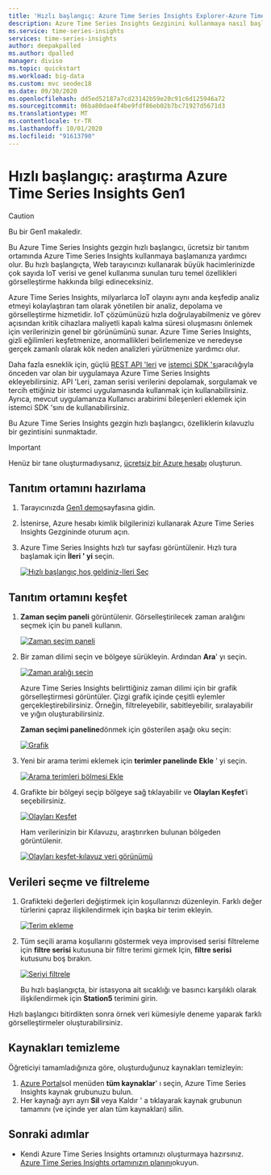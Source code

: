 ```yaml
---
title: 'Hızlı başlangıç: Azure Time Series Insights Explorer-Azure Time Series Insights | Microsoft Docs'
description: Azure Time Series Insights Gezginini kullanmaya nasıl başlaleyeceğinizi öğrenin. Büyük hacimli IoT verilerini görselleştirin ve ortamınızın önemli özelliklerini görselleştirin.
ms.service: time-series-insights
services: time-series-insights
author: deepakpalled
ms.author: dpalled
manager: diviso
ms.topic: quickstart
ms.workload: big-data
ms.custom: mvc seodec18
ms.date: 09/30/2020
ms.openlocfilehash: dd5ed52187a7cd23142b59e20c91c6d125946a72
ms.sourcegitcommit: 06ba80dae4f4be9fdf86eb02b7bc71927d5671d3
ms.translationtype: MT
ms.contentlocale: tr-TR
ms.lasthandoff: 10/01/2020
ms.locfileid: "91613790"
---
```

# <a name="quickstart-explore-azure-time-series-insights-gen1"></a>Hızlı başlangıç: araştırma Azure Time Series Insights Gen1

> [!CAUTION]
> Bu bir Gen1 makaledir.

Bu Azure Time Series Insights gezgin hızlı başlangıcı, ücretsiz bir tanıtım ortamında Azure Time Series Insights kullanmaya başlamanıza yardımcı olur. Bu hızlı başlangıçta, Web tarayıcınızı kullanarak büyük hacimlerinizde çok sayıda IoT verisi ve genel kullanıma sunulan turu temel özellikleri görselleştirme hakkında bilgi edineceksiniz.

Azure Time Series Insights, milyarlarca IoT olayını aynı anda keşfedip analiz etmeyi kolaylaştıran tam olarak yönetilen bir analiz, depolama ve görselleştirme hizmetidir. IoT çözümünüzü hızla doğrulayabilmeniz ve görev açısından kritik cihazlara maliyetli kapalı kalma süresi oluşmasını önlemek için verilerinizin genel bir görünümünü sunar. Azure Time Series Insights, gizli eğilimleri keşfetmenize, anormallikleri belirlemenize ve neredeyse gerçek zamanlı olarak kök neden analizleri yürütmenize yardımcı olur.

Daha fazla esneklik için, güçlü [REST API 'leri](./concepts-query-overview.md) ve [istemci SDK 'sı](https://github.com/microsoft/tsiclient)aracılığıyla önceden var olan bir uygulamaya Azure Time Series Insights ekleyebilirsiniz. API 'Leri, zaman serisi verilerini depolamak, sorgulamak ve tercih ettiğiniz bir istemci uygulamasında kullanmak için kullanabilirsiniz. Ayrıca, mevcut uygulamanıza Kullanıcı arabirimi bileşenleri eklemek için istemci SDK 'sını de kullanabilirsiniz.

Bu Azure Time Series Insights gezgin hızlı başlangıcı, özelliklerin kılavuzlu bir gezintisini sunmaktadır.

> [!IMPORTANT]
> Henüz bir tane oluşturmadıysanız, [ücretsiz bir Azure hesabı](https://azure.microsoft.com/free/?ref=microsoft.com&utm_source=microsoft.com&utm_medium=docs&utm_campaign=visualstudio) oluşturun.

## <a name="prepare-the-demo-environment"></a>Tanıtım ortamını hazırlama

1. Tarayıcınızda [Gen1 demo](https://insights.timeseries.azure.com/demo)sayfasına gidin.

1. İstenirse, Azure hesabı kimlik bilgilerinizi kullanarak Azure Time Series Insights Gezgininde oturum açın.

1. Azure Time Series Insights hızlı tur sayfası görüntülenir. Hızlı tura başlamak için **İleri ' yi** seçin.

   [![Hızlı başlangıç hoş geldiniz-Ileri Seç](media/quickstart/quickstart-welcome.png)](media/quickstart/quickstart-welcome.png#lightbox)

## <a name="explore-the-demo-environment"></a>Tanıtım ortamını keşfet

1. **Zaman seçim paneli** görüntülenir. Görselleştirilecek zaman aralığını seçmek için bu paneli kullanın.

   [![Zaman seçim paneli](media/quickstart/quickstart-time-selection-panel.png)](media/quickstart/quickstart-time-selection-panel.png#lightbox)

1. Bir zaman dilimi seçin ve bölgeye sürükleyin. Ardından **Ara**' yı seçin.

   [![Zaman aralığı seçin](media/quickstart/quickstart-select-time.png)](media/quickstart/quickstart-select-time.png#lightbox)

   Azure Time Series Insights belirttiğiniz zaman dilimi için bir grafik görselleştirmesi görüntüler. Çizgi grafik içinde çeşitli eylemler gerçekleştirebilirsiniz. Örneğin, filtreleyebilir, sabitleyebilir, sıralayabilir ve yığın oluşturabilirsiniz.

   **Zaman seçimi paneline**dönmek için gösterilen aşağı oku seçin:

   [![Grafik](media/quickstart/quickstart-select-down-arrow.png)](media/quickstart/quickstart-select-down-arrow.png#lightbox)

1. Yeni bir arama terimi eklemek için **terimler panelinde** **Ekle** ' yi seçin.

   [![Arama terimleri bölmesi Ekle](media/quickstart/quickstart-add-terms.png)](media/quickstart/quickstart-add-terms.png#lightbox)

1. Grafikte bir bölgeyi seçip bölgeye sağ tıklayabilir ve **Olayları Keşfet**’i seçebilirsiniz.

   [![Olayları Keşfet](media/quickstart/quickstart-explore-events.png)](media/quickstart/quickstart-explore-events.png#lightbox)

   Ham verilerinizin bir Kılavuzu, araştırırken bulunan bölgeden görüntülenir.

   [![Olayları keşfet-kılavuz veri görünümü](media/quickstart/quickstart-explore-events-grid-data.png)](media/quickstart/quickstart-explore-events-grid-data.png#lightbox)

## <a name="select-and-filter-data"></a>Verileri seçme ve filtreleme

1. Grafikteki değerleri değiştirmek için koşullarınızı düzenleyin. Farklı değer türlerini çapraz ilişkilendirmek için başka bir terim ekleyin.

   [![Terim ekleme](media/quickstart/quickstart-add-a-term.png)](media/quickstart/quickstart-add-a-term.png#lightbox)

1. Tüm seçili arama koşullarını göstermek veya improvised serisi filtreleme için **filtre serisi** kutusuna bir filtre terimi girmek Için, **filtre serisi** kutusunu boş bırakın.

   [![Seriyi filtrele](media/quickstart/quickstart-filter-series.png)](media/quickstart/quickstart-filter-series.png#lightbox)

   Bu hızlı başlangıçta, bir istasyona ait sıcaklığı ve basıncı karşılıklı olarak ilişkilendirmek için **Station5** terimini girin.

Hızlı başlangıcı bitirdikten sonra örnek veri kümesiyle deneme yaparak farklı görselleştirmeler oluşturabilirsiniz.

## <a name="clean-up-resources"></a>Kaynakları temizleme

Öğreticiyi tamamladığınıza göre, oluşturduğunuz kaynakları temizleyin:

1. [Azure Portal](https://portal.azure.com)sol menüden **tüm kaynaklar**' ı seçin, Azure Time Series Insights kaynak grubunuzu bulun.
1. Her kaynağı ayrı ayrı **Sil** veya Kaldır ' a tıklayarak kaynak grubunun tamamını (ve içinde yer alan tüm kaynakları) silin.

## <a name="next-steps"></a>Sonraki adımlar

* Kendi Azure Time Series Insights ortamınızı oluşturmaya hazırsınız. [Azure Time Series Insights ortamınızın planını](time-series-insights-environment-planning.md)okuyun.
